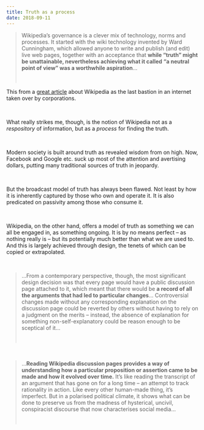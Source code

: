 ```yaml
---
title: Truth as a process
date: 2018-09-11
---
```


<!--kg-card-begin: html--><blockquote>
<p>Wikipedia’s governance is a clever mix of technology, norms and processes. It started with the wiki technology invented by Ward Cunningham, which allowed anyone to write and publish (and edit) live web pages, together with an acceptance that <strong>while “truth” might be unattainable, nevertheless achieving what it called “a neutral point of view” was a worthwhile aspiration</strong>&#8230;</p><br>
</blockquote>
<p>This from a <a href="http://www.theguardian.com/commentisfree/2018/sep/02/in-hysterical-world-wikipedia-ray-of-light-truth">great article</a> about Wikipedia as the last bastion in an internet taken over by corporations.</p><br>
<p>What really strikes me, though, is the notion of Wikipedia not as a <em>respository</em> of information, but as a <em>process</em> for finding the truth.</p><br>
<p>Modern society is built around truth as revealed wisdom from on high. Now, Facebook and Google etc. suck up most of the attention and avertising dollars, putting many traditional sources of truth in jeopardy.</p><br>
<p>But the broadcast model of truth has always been flawed. Not least by how it is inherently captured by those who own and operate it. It is also predicated on passivity among those who consume it.</p><br>
<p>Wikipedia, on the other hand, offers a model of truth as something we can all be engaged in, as something ongoing. It is by no means perfect &#8211; as nothing really is &#8211; but its potentially much better than what we are used to. And this is largely achieved through design, the tenets of which can be copied or extrapolated.</p><br>
<blockquote>
<p>&#8230;From a contemporary perspective, though, the most significant design decision was that every page would have a public discussion page attached to it, which meant that there would be <strong>a record of all the arguments that had led to particular changes</strong>&#8230; Controversial changes made without any corresponding explanation on the discussion page could be reverted by others without having to rely on a judgment on the merits – instead, the absence of explanation for something non-self-explanatory could be reason enough to be sceptical of it&#8230;</p><br>
</blockquote>
<p><!----></p><br>
<blockquote>
<p>&#8230;<strong>Reading Wikipedia discussion pages provides a way of understanding how a particular proposition or assertion came to be made and how it evolved over time.</strong> It’s like reading the transcript of an argument that has gone on for a long time – an attempt to track rationality in action. Like every other human-made thing, it’s imperfect. But in a polarised political climate, it shows what can be done to preserve us from the madness of hysterical, uncivil, conspiracist discourse that now characterises social media&#8230;</p><br>
</blockquote>
<!--kg-card-end: html-->